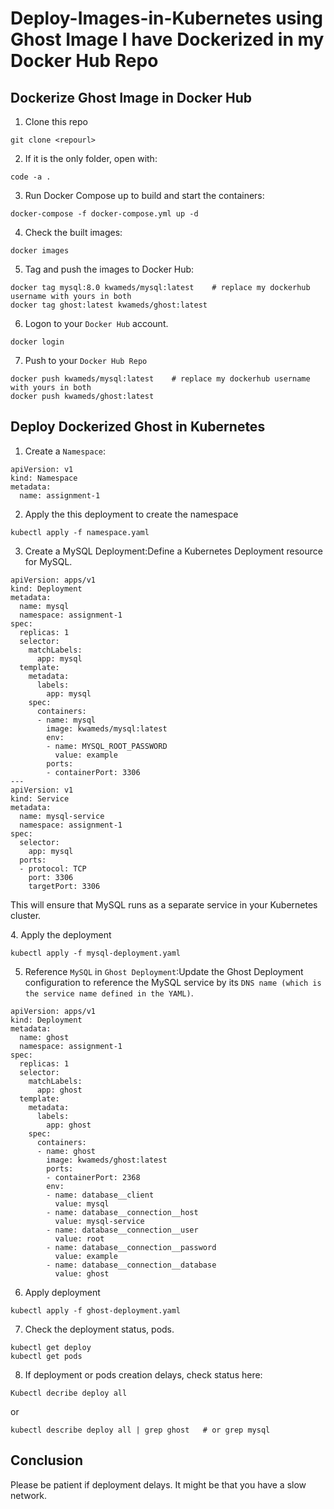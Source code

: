 # Deploy-Images-in-Kubernetes using Ghost Image I have Dockerized in my Docker Hub Repo

## Dockerize Ghost Image in Docker Hub
1. Clone this repo
```
git clone <repourl>
```
2. If it is the only folder, open with:
```
code -a .
```
3. Run Docker Compose up to build and start the containers:
```
docker-compose -f docker-compose.yml up -d
```
4. Check the built images:
```
docker images
```
5. Tag and push the images to Docker Hub:
```
docker tag mysql:8.0 kwameds/mysql:latest    # replace my dockerhub username with yours in both 
docker tag ghost:latest kwameds/ghost:latest
```
6. Logon to your `Docker Hub` account.
```
docker login
```
7. Push to your `Docker Hub Repo`
```
docker push kwameds/mysql:latest    # replace my dockerhub username with yours in both 
docker push kwameds/ghost:latest
```

## Deploy Dockerized Ghost in Kubernetes
1. Create a `Namespace`:
```
apiVersion: v1
kind: Namespace
metadata:
  name: assignment-1
```
2. Apply the this deployment to create the namespace 
```
kubectl apply -f namespace.yaml
```
3.  Create a MySQL Deployment:Define a Kubernetes Deployment resource for MySQL.
```
apiVersion: apps/v1
kind: Deployment
metadata:
  name: mysql
  namespace: assignment-1
spec:
  replicas: 1
  selector:
    matchLabels:
      app: mysql
  template:
    metadata:
      labels:
        app: mysql
    spec:
      containers:
      - name: mysql
        image: kwameds/mysql:latest
        env:
        - name: MYSQL_ROOT_PASSWORD
          value: example
        ports:
        - containerPort: 3306
---
apiVersion: v1
kind: Service
metadata:
  name: mysql-service
  namespace: assignment-1
spec:
  selector:
    app: mysql
  ports:
  - protocol: TCP
    port: 3306
    targetPort: 3306
```
This will ensure that MySQL runs as a separate service in your Kubernetes cluster.<p>
4. Apply the deployment
```
kubectl apply -f mysql-deployment.yaml
```
5. Reference `MySQL` in `Ghost Deployment`:Update the Ghost Deployment configuration to reference the MySQL service by its `DNS name (which is the service name defined in the YAML)`.
```
apiVersion: apps/v1
kind: Deployment
metadata:
  name: ghost
  namespace: assignment-1
spec:
  replicas: 1
  selector:
    matchLabels:
      app: ghost
  template:
    metadata:
      labels:
        app: ghost
    spec:
      containers:
      - name: ghost
        image: kwameds/ghost:latest
        ports:
        - containerPort: 2368
        env:
        - name: database__client
          value: mysql
        - name: database__connection__host
          value: mysql-service
        - name: database__connection__user
          value: root
        - name: database__connection__password
          value: example
        - name: database__connection__database
          value: ghost
```
6. Apply deployment
```
kubectl apply -f ghost-deployment.yaml
```
7. Check the deployment status, pods.
```
kubectl get deploy
kubectl get pods
```
8. If deployment or pods creation delays, check status here:
```
Kubectl decribe deploy all 
```
or
```
kubectl describe deploy all | grep ghost   # or grep mysql
```

## Conclusion
Please be patient if deployment delays. It might be that you have a slow network.






